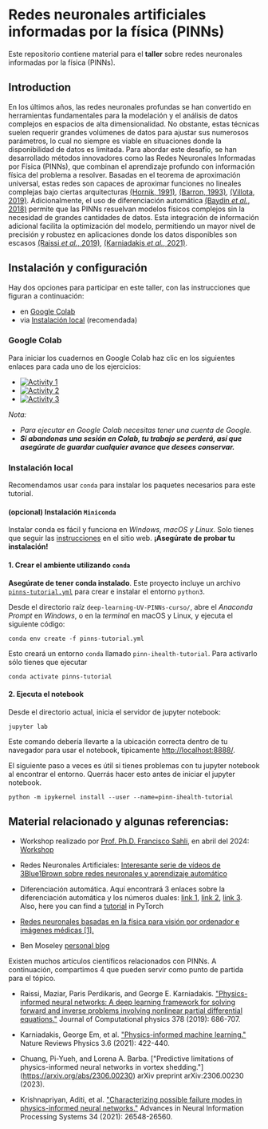# Redes neuronales artificiales informadas por la física​ (PINNs)

Este repositorio contiene material para el **taller** sobre redes neuronales informadas por la física (PINNs).

## Introduction

En los últimos años, las redes neuronales profundas se han convertido en herramientas fundamentales para la modelación y el análisis de datos complejos en espacios de alta dimensionalidad. No obstante, estas técnicas suelen requerir grandes volúmenes de datos para ajustar sus numerosos parámetros, lo cual no siempre es viable en situaciones donde la disponibilidad de datos es limitada. Para abordar este desafío, se han desarrollado métodos innovadores como las Redes Neuronales Informadas por Física (PINNs), que combinan el aprendizaje profundo con información física del problema a resolver. Basadas en el teorema de aproximación universal, estas redes son capaces de aproximar funciones no lineales complejas bajo ciertas arquitecturas [(Hornik, 1991)](https://www.sciencedirect.com/science/article/pii/089360809190009T?via%3Dihub), [(Barron, 1993)](https://ieeexplore.ieee.org/document/256500), [(Villota, 2019)](https://investigacion.unirioja.es/documentos/5fbf7e47299952682503c2fa/). Adicionalmente, el uso de diferenciación automática [(Baydin *et al.*, 2018)](https://arxiv.org/abs/1502.05767) permite que las PINNs resuelvan modelos físicos complejos sin la necesidad de grandes cantidades de datos. Esta integración de información adicional facilita la optimización del modelo, permitiendo un mayor nivel de precisión y robustez en aplicaciones donde los datos disponibles son escasos [(Raissi *et al.*, 2019)](https://www.sciencedirect.com/science/article/pii/S0021999118307125), [(Karniadakis *et al.*, 2021)](https://www.nature.com/articles/s42254-021-00314-5).

## Instalación y configuración
Hay dos opciones para participar en este taller, con las instrucciones que figuran a continuación:

 - en [Google Colab](#google-colab)
 - via [Instalación local](#Instalación-local) (recomendada)

### Google Colab
Para iniciar los cuadernos en Google Colab haz clic en los siguientes enlaces para cada uno de los ejercicios:

* [![Activity 1](https://colab.research.google.com/assets/colab-badge.svg)](https://colab.research.google.com/github/dortiz5/deep-learning-UV-PINN-curso/blob/main/notebooks/activity-1.ipynb?authuser=2) 
* [![Activity 2](https://colab.research.google.com/assets/colab-badge.svg)](https://colab.research.google.com/github/dortiz5/deep-learning-UV-PINN-curso/blob/main/notebooks/activity-2.ipynb?authuser=2) 
* [![Activity 3](https://colab.research.google.com/assets/colab-badge.svg)](https://colab.research.google.com/github/dortiz5/deep-learning-UV-PINN-curso/blob/main/notebooks/activity-3.ipynb?authuser=2) 

_Nota:_
* _Para ejecutar en Google Colab necesitas tener una cuenta de Google._
* _**Si abandonas una sesión en Colab, tu trabajo se perderá, así que asegúrate de guardar cualquier avance que desees conservar.**_
<!--### Binder

If a local installation is not feasible, you can launch the repository on [Binder](https://mybinder.org/v2/gh/dortiz5/ihealth-pinns-workshop/HEAD).

_Notes:_
* _If you exit a Binder session, your work will be lost, so make sure to save any work you want to keep._-->

### Instalación local
Recomendamos usar ``conda`` para instalar los paquetes necesarios para
este tutorial.

#### (opcional) Instalación `Miniconda`
Instalar conda es fácil y funciona en *Windows, macOS y Linux*. Solo tienes que seguir las [instrucciones](https://docs.anaconda.com/free/miniconda/miniconda-install/) en el sitio web. **¡Asegúrate de probar tu instalación!**


#### 1. Crear el ambiente utilizando `conda`
**Asegúrate de tener conda instalado**. Este proyecto incluye un archivo [`pinns-tutorial.yml`](pinns-tutorial.yml) para crear e instalar el entorno `python3`.

Desde el directorio raíz `deep-learning-UV-PINNs-curso/`, abre el *Anaconda Prompt* en _Windows_, o en la *terminal* en macOS y Linux, y ejecuta el siguiente código:

```console
conda env create -f pinns-tutorial.yml
```

Esto creará un entorno `conda` llamado `pinn-ihealth-tutorial`. Para activarlo sólo tienes que ejecutar

```console
conda activate pinns-tutorial
```

#### 2. Ejecuta el notebook

Desde el directorio actual, inicia el servidor de jupyter notebook:
```
jupyter lab
```

Este comando debería llevarte a la ubicación correcta dentro de tu navegador para usar el notebook, típicamente [http://localhost:8888/](http://localhost:8888/).

El siguiente paso a veces es útil si tienes problemas con tu jupyter notebook al encontrar el entorno. Querrás hacer esto antes de iniciar el jupyter notebook.

```
python -m ipykernel install --user --name=pinn-ihealth-tutorial
```




## Material relacionado y algunas referencias:

- Workshop realizado por [Prof. Ph.D. Francisco Sahli](https://fsahli.github.io/), en abril del 2024: [Workshop](https://fsahli.github.io/PINN-notes/)

- Redes Neuronales Artificiales: [Interesante serie de vídeos de 3Blue1Brown sobre redes neuronales y aprendizaje automático](https://www.3blue1brown.com/topics/neural-networks)

- Diferenciación automática. Aquí encontrará 3 enlaces sobre la diferenciación automática y los números duales: [link 1](https://thenumb.at/Autodiff/), [link 2](https://blog.demofox.org/2014/12/30/dual-numbers-automatic-differentiation/), [link 3](https://en.wikipedia.org/wiki/Dual_number). Also, here you can find a  [tutorial](https://pytorch.org/tutorials/beginner/blitz/autograd_tutorial.html#a-gentle-introduction-to-torch-autograd) in 
PyTorch

- [Redes neuronales basadas en la física para visión por ordenador e imágenes médicas [1].](https://collab.dvb.bayern/display/TUMdlma/Physics+Informed+Neural+Network+for+Computer+Vision+and+Medical+Imaging)

- Ben Moseley [personal blog](https://benmoseley.blog/)


Existen muchos artículos científicos relacionados con PINNs. A continuación,
compartimos 4 que pueden servir como punto de partida para el tópico.

- Raissi, Maziar, Paris Perdikaris, and George E. Karniadakis.
  ["Physics-informed neural networks: A deep learning framework for solving
  forward and inverse problems involving nonlinear partial differential
  equations."](https://www.sciencedirect.com/science/article/pii/S0021999118307125)
  Journal of Computational physics 378 (2019): 686-707.

- Karniadakis, George Em, et al.
  ["Physics-informed machine learning."](https://doi.org/10.1038/s42254-021-00314-5)
  Nature Reviews Physics 3.6 (2021): 422-440.

- Chuang, Pi-Yueh, and Lorena A. Barba.
  ["Predictive limitations of physics-informed neural networks in vortex shedding."]
  (https://arxiv.org/abs/2306.00230) arXiv preprint arXiv:2306.00230 (2023).

- Krishnapriyan, Aditi, et al. ["Characterizing possible failure modes
  in physics-informed neural networks."](https://arxiv.org/abs/2109.01050)
  Advances in Neural Information Processing Systems 34 (2021): 26548-26560.

